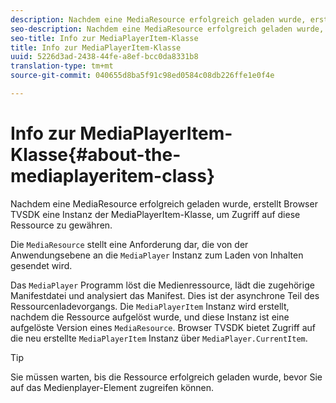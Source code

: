 ```yaml
---
description: Nachdem eine MediaResource erfolgreich geladen wurde, erstellt Browser TVSDK eine Instanz der MediaPlayerItem-Klasse, um Zugriff auf diese Ressource zu gewähren.
seo-description: Nachdem eine MediaResource erfolgreich geladen wurde, erstellt Browser TVSDK eine Instanz der MediaPlayerItem-Klasse, um Zugriff auf diese Ressource zu gewähren.
seo-title: Info zur MediaPlayerItem-Klasse
title: Info zur MediaPlayerItem-Klasse
uuid: 5226d3ad-2438-44fe-a8ef-bcc0da8331b8
translation-type: tm+mt
source-git-commit: 040655d8ba5f91c98ed0584c08db226ffe1e0f4e

---
```



# Info zur MediaPlayerItem-Klasse{#about-the-mediaplayeritem-class}

Nachdem eine MediaResource erfolgreich geladen wurde, erstellt Browser TVSDK eine Instanz der MediaPlayerItem-Klasse, um Zugriff auf diese Ressource zu gewähren.

Die `MediaResource` stellt eine Anforderung dar, die von der Anwendungsebene an die `MediaPlayer` Instanz zum Laden von Inhalten gesendet wird.

Das `MediaPlayer` Programm löst die Medienressource, lädt die zugehörige Manifestdatei und analysiert das Manifest. Dies ist der asynchrone Teil des Ressourcenladevorgangs. Die `MediaPlayerItem` Instanz wird erstellt, nachdem die Ressource aufgelöst wurde, und diese Instanz ist eine aufgelöste Version eines `MediaResource`. Browser TVSDK bietet Zugriff auf die neu erstellte `MediaPlayerItem` Instanz über `MediaPlayer.CurrentItem`.

>[!TIP]
>
>Sie müssen warten, bis die Ressource erfolgreich geladen wurde, bevor Sie auf das Medienplayer-Element zugreifen können.


